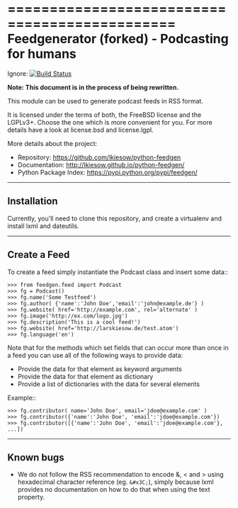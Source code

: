 ==============================================
Feedgenerator (forked) - Podcasting for humans
==============================================

Ignore:
[![Build Status](https://travis-ci.org/lkiesow/python-feedgen.svg?branch=master)
](https://travis-ci.org/lkiesow/python-feedgen)

**Note: This document is in the process of being rewritten.**

This module can be used to generate podcast feeds in RSS format.

It is licensed under the terms of both, the FreeBSD license and the LGPLv3+.
Choose the one which is more convenient for you. For more details have a look
at license.bsd and license.lgpl.

More details about the project:

- Repository:            https://github.com/lkiesow/python-feedgen
- Documentation:         http://lkiesow.github.io/python-feedgen/
- Python Package Index:  https://pypi.python.org/pypi/feedgen/


------------
Installation
------------

Currently, you'll need to clone this repository, and create a virtualenv and
install lxml and dateutils.


-------------
Create a Feed
-------------

To create a feed simply instantiate the Podcast class and insert some
data::

    >>> from feedgen.feed import Podcast
    >>> fg = Podcast()
    >>> fg.name('Some Testfeed')
    >>> fg.author( {'name':'John Doe','email':'john@example.de'} )
    >>> fg.website( href='http://example.com', rel='alternate' )
    >>> fg.image('http://ex.com/logo.jpg')
    >>> fg.description('This is a cool feed!')
    >>> fg.website( href='http://larskiesow.de/test.atom')
    >>> fg.language('en')

Note that for the methods which set fields that can occur more than once in a
feed you can use all of the following ways to provide data:

- Provide the data for that element as keyword arguments
- Provide the data for that element as dictionary
- Provide a list of dictionaries with the data for several elements

Example::

    >>> fg.contributor( name='John Doe', email='jdoe@example.com' )
    >>> fg.contributor({'name':'John Doe', 'email':'jdoe@example.com'})
    >>> fg.contributor([{'name':'John Doe', 'email':'jdoe@example.com'}, ...])

----------
Known bugs
----------

* We do not follow the RSS recommendation to encode &amp;, &lt; and &gt; using
  hexadecimal character reference (eg. `&#x3C;`), simply because lxml provides
  no documentation on how to do that when using the text property.
